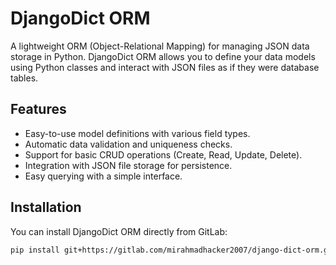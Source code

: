 # DjangoDict ORM

A lightweight ORM (Object-Relational Mapping) for managing JSON data storage in Python. DjangoDict ORM allows you to define your data models using Python classes and interact with JSON files as if they were database tables.

## Features

- Easy-to-use model definitions with various field types.
- Automatic data validation and uniqueness checks.
- Support for basic CRUD operations (Create, Read, Update, Delete).
- Integration with JSON file storage for persistence.
- Easy querying with a simple interface.

## Installation

You can install DjangoDict ORM directly from GitLab:

```bash
pip install git+https://gitlab.com/mirahmadhacker2007/django-dict-orm.git
